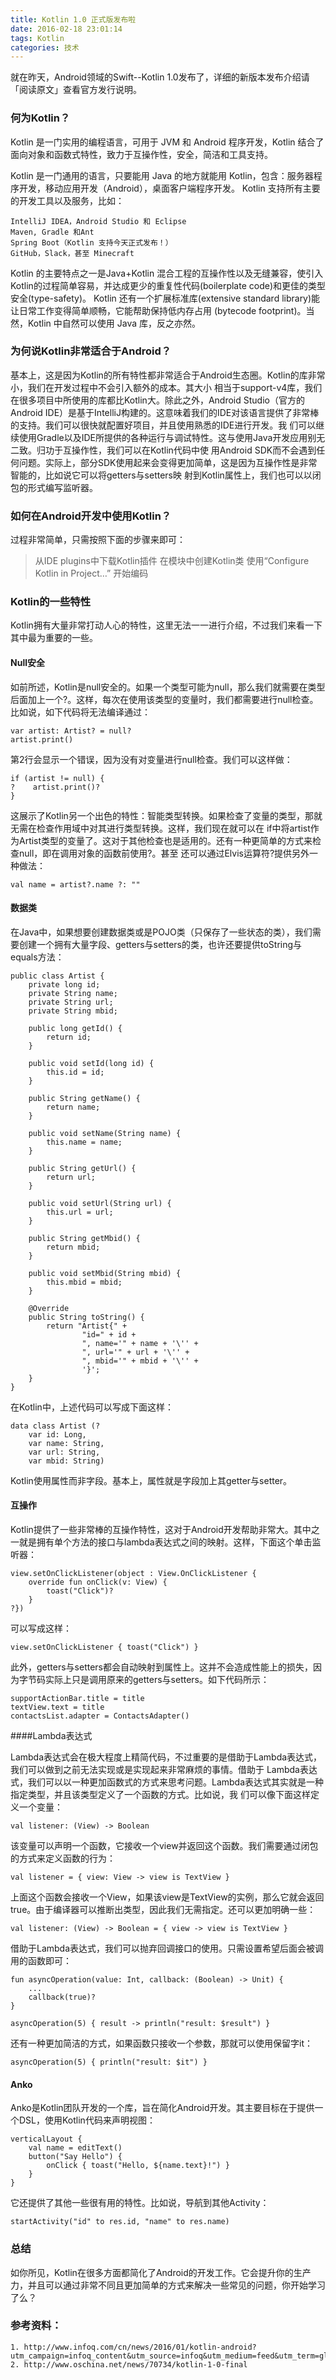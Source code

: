 ```yaml
---
title: Kotlin 1.0 正式版发布啦
date: 2016-02-18 23:01:14
tags: Kotlin
categories: 技术
---
```


 

就在昨天，Android领域的Swift--Kotlin 1.0发布了，详细的新版本发布介绍请「阅读原文」查看官方发行说明。

### 何为Kotlin？

Kotlin 是一门实用的编程语言，可用于 JVM 和 Android 程序开发，Kotlin 结合了面向对象和函数式特性，致力于互操作性，安全，简洁和工具支持。

Kotlin 是一门通用的语言，只要能用 Java 的地方就能用 Kotlin，包含：服务器程序开发，移动应用开发（Android），桌面客户端程序开发。 Kotlin 支持所有主要的开发工具以及服务，比如：

	IntelliJ IDEA，Android Studio 和 Eclipse
	Maven, Gradle 和Ant
	Spring Boot（Kotlin 支持今天正式发布！）
	GitHub，Slack，甚至 Minecraft

<!--more-->
Kotlin 的主要特点之一是Java+Kotlin 混合工程的互操作性以及无缝兼容，使引入Kotlin的过程简单容易，并达成更少的重复性代码(boilerplate code)和更佳的类型安全(type-safety)。
Kotlin 还有一个扩展标准库(extensive standard library)能让日常工作变得简单顺畅，它能帮助保持低内存占用 (bytecode footprint)。当然，Kotlin 中自然可以使用 Java 库，反之亦然。

### 为何说Kotlin非常适合于Android？

基本上，这是因为Kotlin的所有特性都非常适合于Android生态圈。Kotlin的库非常小，我们在开发过程中不会引入额外的成本。其大小 相当于support-v4库，我们在很多项目中所使用的库都比Kotlin大。除此之外，Android Studio（官方的Android IDE）是基于IntelliJ构建的。这意味着我们的IDE对该语言提供了非常棒的支持。我们可以很快就配置好项目，并且使用熟悉的IDE进行开发。我 们可以继续使用Gradle以及IDE所提供的各种运行与调试特性。这与使用Java开发应用别无二致。归功于互操作性，我们可以在Kotlin代码中使 用Android SDK而不会遇到任何问题。实际上，部分SDK使用起来会变得更加简单，这是因为互操作性是非常智能的，比如说它可以将getters与setters映 射到Kotlin属性上，我们也可以以闭包的形式编写监听器。

### 如何在Android开发中使用Kotlin？

过程非常简单，只需按照下面的步骤来即可：

>从IDE plugins中下载Kotlin插件
在模块中创建Kotlin类
使用“Configure Kotlin in Project…”
开始编码

### Kotlin的一些特性

Kotlin拥有大量非常打动人心的特性，这里无法一一进行介绍，不过我们来看一下其中最为重要的一些。

#### Null安全

如前所述，Kotlin是null安全的。如果一个类型可能为null，那么我们就需要在类型后面加上一个?。这样，每次在使用该类型的变量时，我们都需要进行null检查。比如说，如下代码将无法编译通过：

	var artist: Artist? = null?
	artist.print()

第2行会显示一个错误，因为没有对变量进行null检查。我们可以这样做：

	if (artist != null) {
	?    artist.print()?
	}

这展示了Kotlin另一个出色的特性：智能类型转换。如果检查了变量的类型，那就无需在检查作用域中对其进行类型转换。这样，我们现在就可以在 if中将artist作为Artist类型的变量了。这对于其他检查也是适用的。还有一种更简单的方式来检查null，即在调用对象的函数前使用?。甚至 还可以通过Elvis运算符?提供另外一种做法：

	val name = artist?.name ?: ""

#### 数据类
在Java中，如果想要创建数据类或是POJO类（只保存了一些状态的类），我们需要创建一个拥有大量字段、getters与setters的类，也许还要提供toString与equals方法：

	public class Artist {
		private long id;
		private String name;
		private String url;
		private String mbid;

		public long getId() {
			return id;
		}

		public void setId(long id) {
			this.id = id;
		}

		public String getName() {
			return name;
		}

		public void setName(String name) {
			this.name = name;
		}

		public String getUrl() {
			return url;
		}

		public void setUrl(String url) {
			this.url = url;
		}

		public String getMbid() {
			return mbid;
		}

		public void setMbid(String mbid) {
			this.mbid = mbid;
		}

		@Override
		public String toString() {
			return "Artist{" +
					"id=" + id +
					", name='" + name + '\'' +
					", url='" + url + '\'' +
					", mbid='" + mbid + '\'' +
					'}';
		}
	}

在Kotlin中，上述代码可以写成下面这样：

	data class Artist (?
		var id: Long,
		var name: String,
		var url: String,
		var mbid: String)

Kotlin使用属性而非字段。基本上，属性就是字段加上其getter与setter。

#### 互操作
Kotlin提供了一些非常棒的互操作特性，这对于Android开发帮助非常大。其中之一就是拥有单个方法的接口与lambda表达式之间的映射。这样，下面这个单击监听器：

	view.setOnClickListener(object : View.OnClickListener {
		override fun onClick(v: View) {
			toast("Click")?
		}
	?})

可以写成这样：

	view.setOnClickListener { toast("Click") }

此外，getters与setters都会自动映射到属性上。这并不会造成性能上的损失，因为字节码实际上只是调用原来的getters与setters。如下代码所示：

	supportActionBar.title = title
	textView.text = title
	contactsList.adapter = ContactsAdapter()

####Lambda表达式

Lambda表达式会在极大程度上精简代码，不过重要的是借助于Lambda表达式，我们可以做到之前无法实现或是实现起来非常麻烦的事情。借助于 Lambda表达式，我们可以以一种更加函数式的方式来思考问题。Lambda表达式其实就是一种指定类型，并且该类型定义了一个函数的方式。比如说，我 们可以像下面这样定义一个变量：

	val listener: (View) -> Boolean

该变量可以声明一个函数，它接收一个view并返回这个函数。我们需要通过闭包的方式来定义函数的行为：

	val listener = { view: View -> view is TextView }

上面这个函数会接收一个View，如果该view是TextView的实例，那么它就会返回true。由于编译器可以推断出类型，因此我们无需指定。还可以更加明确一些：

	val listener: (View) -> Boolean = { view -> view is TextView }

借助于Lambda表达式，我们可以抛弃回调接口的使用。只需设置希望后面会被调用的函数即可：

	fun asyncOperation(value: Int, callback: (Boolean) -> Unit) {
		...
		callback(true)?
	}

	asyncOperation(5) { result -> println("result: $result") }

还有一种更加简洁的方式，如果函数只接收一个参数，那就可以使用保留字it：

	asyncOperation(5) { println("result: $it") }

#### Anko

Anko是Kotlin团队开发的一个库，旨在简化Android开发。其主要目标在于提供一个DSL，使用Kotlin代码来声明视图：

	verticalLayout {
		val name = editText()
		button("Say Hello") {
			onClick { toast("Hello, ${name.text}!") }
		}
	}

它还提供了其他一些很有用的特性。比如说，导航到其他Activity：

	startActivity("id" to res.id, "name" to res.name)

### 总结

如你所见，Kotlin在很多方面都简化了Android的开发工作。它会提升你的生产力，并且可以通过非常不同且更加简单的方式来解决一些常见的问题，你开始学习了么？

### 参考资料：
	
    1. http://www.infoq.com/cn/news/2016/01/kotlin-android?utm_campaign=infoq_content&utm_source=infoq&utm_medium=feed&utm_term=global
    2. http://www.oschina.net/news/70734/kotlin-1-0-final
